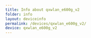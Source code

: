 ```yaml
---
title: Info about qxwlan_e600g_v2
folder: info
layout: deviceinfo
permalink: /devices/qxwlan_e600g_v2/
device: qxwlan_e600g_v2
---
```

